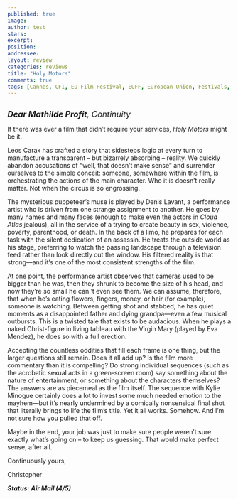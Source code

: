 ```yaml
---
published: true
image:
author: test 
stars: 
excerpt: 
position: 
addressee: 
layout: review
categories: reviews
title: "Holy Motors"
comments: true
tags: [Cannes, CFI, EU Film Festival, EUFF, European Union, Festivals, Foreign, France, French, Holy Motors, Leos Caraz]
---
```

<div><p><strong><span class="full-image-block ssNonEditable"><span><a href="/letters/2012/11/15/holy-motors.html"><img src="http://static.squarespace.com/static/5005f6bcc4aa41161b33e89e/5329cf1fe4b07c068ebf74de/5329cf1fe4b07c068ebf770e/1352993840837/Holy%20Motors%202.jpg" alt="" /></a></span></span></strong></p>
<p><em><span style="font-size:130%;"><strong>Dear Mathilde Profit</strong>, Continuity</span></em></p>
<p>If there was ever a film that didn&rsquo;t require your services, <em>Holy Motors</em> might be it.</p>
<p>Leos Carax has crafted a story that sidesteps logic at every turn to manufacture a transparent &ndash; but bizarrely absorbing &ndash; reality. We quickly abandon accusations of &ldquo;well, that doesn&rsquo;t make sense&rdquo; and surrender ourselves to the simple conceit: someone, somewhere within the film, is orchestrating the actions of the main character. Who it is doesn&rsquo;t really matter. Not when the circus is so engrossing.</p>
<p>The mysterious puppeteer&rsquo;s muse is played by Denis Lavant, a performance artist who is driven from one strange assignment to another. He goes by many names and many faces (enough to make even the actors in <em>Cloud Atlas</em> jealous), all in the service of a trying to create beauty in sex, violence, poverty, parenthood, or death. In the back of a limo, he prepares for each task with the silent dedication of an assassin. He treats the outside world as his stage, preferring to watch the passing landscape through a television feed rather than look directly out the window. His filtered reality is that strong&mdash;and it&rsquo;s one of the most consistent strengths of the film.</p>
<p>At one point, the performance artist observes that cameras used to be bigger than he was, then they shrunk to become the size of his head, and now they&rsquo;re so small he can &lsquo;t even see them. We can assume, therefore, that when he&rsquo;s eating flowers, fingers, money, or hair (for example), someone is watching. Between getting shot and stabbed, he has quiet moments as a disappointed father and dying grandpa&mdash;even a few musical outbursts. This is a twisted tale that exists to be audacious. When he plays a naked Christ-figure in living tableau with the Virgin Mary (played by Eva Mendez), he does so with a full erection.</p>
<p>Accepting the countless oddities that fill each frame is one thing, but the larger questions still remain. Does it all add up? Is the film more commentary than it is compelling? Do strong individual sequences (such as the acrobatic sexual acts in a green-screen room) say something about the nature of entertainment, or something about the characters themselves? The answers are as piecemeal as the film itself. The sequence with Kylie Minogue certainly does a lot to invest some much needed emotion to the mayhem&mdash;but it&rsquo;s nearly undermined by a comically nonsensical final shot that literally brings to life the film&rsquo;s title. Yet it all works. Somehow. And I&rsquo;m not sure how you pulled that off.</p>
<p>Maybe in the end, your job was just to make sure people weren&rsquo;t sure exactly what&rsquo;s going on &ndash; to keep us guessing. That would make perfect sense, after all.</p>
<p>Continuously yours,</p>
<p>Christopher</p>
<p><strong><em>Status: Air Mail (4/5)</em></strong></p></div>
